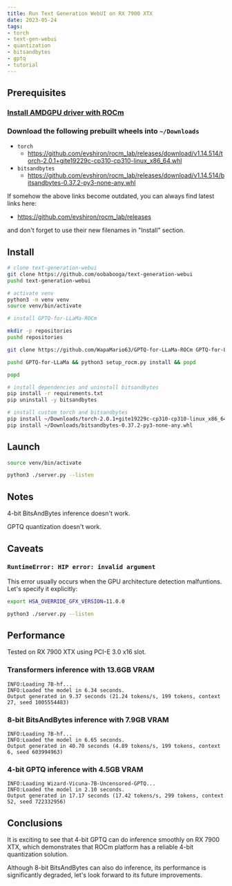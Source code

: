 ```yaml
---
title: Run Text Generation WebUI on RX 7900 XTX
date: 2023-05-24
tags:
- torch
- text-gen-webui
- quantization
- bitsandbytes
- gptq
- tutorial
---
```


## Prerequisites

### [Install AMDGPU driver with ROCm](https://docs.amd.com/bundle/ROCm-Installation-Guide-v5.5/page/How_to_Install_ROCm.html)

### Download the following prebuilt wheels into `~/Downloads`

* `torch`
  * https://github.com/evshiron/rocm_lab/releases/download/v1.14.514/torch-2.0.1+gite19229c-cp310-cp310-linux_x86_64.whl
* `bitsandbytes`
  * https://github.com/evshiron/rocm_lab/releases/download/v1.14.514/bitsandbytes-0.37.2-py3-none-any.whl

If somehow the above links become outdated, you can always find latest links here:

* https://github.com/evshiron/rocm_lab/releases

and don't forget to use their new filenames in "Install" section.

## Install

```bash
# clone text-generation-webui
git clone https://github.com/oobabooga/text-generation-webui
pushd text-generation-webui

# activate venv
python3 -m venv venv
source venv/bin/activate

# install GPTQ-for-LLaMa-ROCm

mkdir -p repositories
pushd repositories

git clone https://github.com/WapaMario63/GPTQ-for-LLaMa-ROCm GPTQ-for-LLaMa

pushd GPTQ-for-LLaMa && python3 setup_rocm.py install && popd

popd

# install dependencies and uninstall bitsandbytes
pip install -r requirements.txt
pip uninstall -y bitsandbytes

# install custom torch and bitsandbytes
pip install ~/Downloads/torch-2.0.1+gite19229c-cp310-cp310-linux_x86_64.whl
pip install ~/Downloads/bitsandbytes-0.37.2-py3-none-any.whl
```

## Launch

```bash
source venv/bin/activate

python3 ./server.py --listen
```

## Notes

4-bit BitsAndBytes inference doesn't work.

GPTQ quantization doesn't work.

## Caveats

### `RuntimeError: HIP error: invalid argument`

This error usually occurs when the GPU architecture detection malfuntions. Let's specify it explicitly:

```bash
export HSA_OVERRIDE_GFX_VERSION=11.0.0

python3 ./server.py --listen
```

## Performance

Tested on RX 7900 XTX using PCI-E 3.0 x16 slot.

### Transformers inference with 13.6GB VRAM

```
INFO:Loading 7B-hf...
INFO:Loaded the model in 6.34 seconds.
Output generated in 9.37 seconds (21.24 tokens/s, 199 tokens, context 27, seed 1005554483)
```

### 8-bit BitsAndBytes inference with 7.9GB VRAM

```
INFO:Loading 7B-hf...
INFO:Loaded the model in 6.65 seconds.
Output generated in 40.70 seconds (4.89 tokens/s, 199 tokens, context 6, seed 603994963)
```

### 4-bit GPTQ inference with 4.5GB VRAM

```
INFO:Loading Wizard-Vicuna-7B-Uncensored-GPTQ...
INFO:Loaded the model in 2.10 seconds.
Output generated in 17.17 seconds (17.42 tokens/s, 299 tokens, context 52, seed 722332956)
```

## Conclusions

It is exciting to see that 4-bit GPTQ can do inference smoothly on RX 7900 XTX, which demonstrates that ROCm platform has a reliable 4-bit quantization solution.

Although 8-bit BitsAndBytes can also do inference, its performance is significantly degraded, let's look forward to its future improvements.
